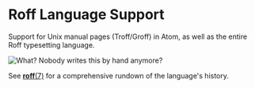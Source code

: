 Roff Language Support
=====================

Support for Unix manual pages (Troff/Groff) in Atom, as well as the entire Roff typesetting language.

![What? Nobody writes this by hand anymore?](https://raw.githubusercontent.com/Alhadis/language-roff/f2adf5766b9dccf57234da5ecb6abc0b57b905a8/figure-1.png)

See [**roff**(7)](http://linux.die.net/man/7/roff) for a comprehensive rundown of the language's history.

